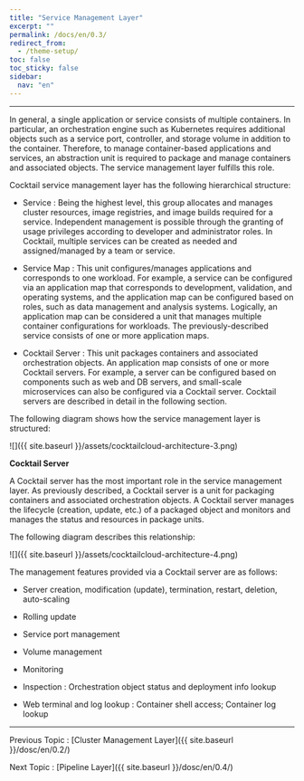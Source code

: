 ```yaml
---
title: "Service Management Layer"
excerpt: ""
permalink: /docs/en/0.3/
redirect_from:
  - /theme-setup/
toc: false
toc_sticky: false
sidebar:
  nav: "en"
---
```



---
In general, a single application or service consists of multiple containers. In particular, an orchestration engine such as Kubernetes requires additional objects such as a service port, controller, and storage volume in addition to the container. Therefore, to manage container-based applications and services, an abstraction unit is required to package and manage containers and associated objects. The service management layer fulfills this role.

Cocktail service management layer has the following hierarchical structure:

* Service : Being the highest level, this group allocates and manages cluster resources, image registries, and image builds required for a service. Independent management is possible through the granting of usage privileges according to developer and administrator roles. In Cocktail, multiple services can be created as needed and assigned/managed by a team or service.

* Service Map : This unit configures/manages applications and corresponds to one workload. For example, a service can be configured via an application map that corresponds to development, validation, and operating systems, and the application map can be configured based on roles, such as data management and analysis systems. Logically, an application map can be considered a unit that manages multiple container configurations for workloads. The previously-described service consists of one or more application maps.

* Cocktail Server : This unit packages containers and associated orchestration objects. An application map consists of one or more Cocktail servers. For example, a server can be configured based on components such as web and DB servers, and small-scale microservices can also be configured via a Cocktail server. Cocktail servers are described in detail in the following section.

The following diagram shows how the service management layer is structured:

![]({{ site.baseurl }}/assets/cocktailcloud-architecture-3.png)

**Cocktail Server**

A Cocktail server has the most important role in the service management layer. As previously described, a Cocktail server is a unit for packaging containers and associated orchestration objects. A Cocktail server manages the lifecycle \(creation, update, etc.\) of a packaged object and monitors and manages the status and resources in package units.

The following diagram describes this relationship:

![]({{ site.baseurl }}/assets/cocktailcloud-architecture-4.png)

The management features provided via a Cocktail server are as follows:

* Server creation, modification \(update\), termination, restart, deletion, auto-scaling

* Rolling update

* Service port management

* Volume management

* Monitoring

* Inspection : Orchestration object status and deployment info lookup

* Web terminal and log lookup : Container shell access; Container log lookup

---

Previous Topic : [Cluster Management Layer]({{ site.baseurl }}/dosc/en/0.2/)

Next Topic : [Pipeline Layer]({{ site.baseurl }}/dosc/en/0.4/)
